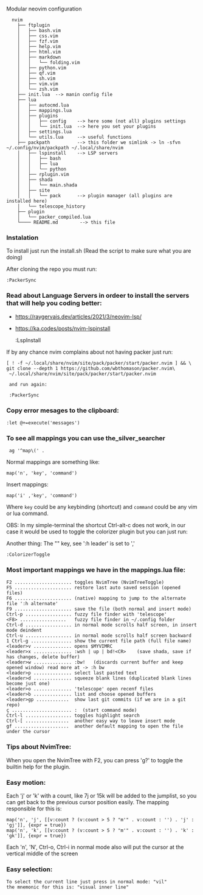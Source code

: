 Modular neovim configuration

      nvim
        ├── ftplugin
        │   ├── bash.vim
        │   ├── css.vim
        │   ├── fzf.vim
        │   ├── help.vim
        │   ├── html.vim
        │   ├── markdown
        │   │   └── folding.vim
        │   ├── python.vim
        │   ├── qf.vim
        │   ├── sh.vim
        │   ├── vim.vim
        │   └── zsh.vim
        ├── init.lua  --> manin config file
        ├── lua
        │   ├── autocmd.lua
        │   ├── mappings.lua
        │   ├── plugins
        │   │   ├── config    --> here some (not all) plugins settings
        │   │   └── init.lua  --> here you set your plugins
        │   ├── settings.lua
        │   └── utils.lua     --> useful functions
        ├── packpath          --> this folder we simlink -> ln -sfvn ~/.config/nvim/packpath ~/.local/share/nvim
        │   ├── lspinstall    --> LSP servers
        │   │   ├── bash
        │   │   ├── lua
        │   │   └── python
        │   ├── rplugin.vim
        │   ├── shada
        │   │   └── main.shada
        │   ├── site
        │   │   └── pack      --> plugin manager (all plugins are installed here)
        │   └── telescope_history
        ├── plugin
        │   └── packer_compiled.lua
        └──── README.md        --> this file

### Instalation
To install just run the install.sh (Read the script to make sure what you are doing)

After cloning the repo you must run:

    :PackerSync

### Read about Language Servers in ordeer to install the servers that will help you coding better:
+ https://raygervais.dev/articles/2021/3/neovim-lsp/
+ https://ka.codes/posts/nvim-lspinstall

    :LspInstall

If by any chance nvim complains about not having packer just run:

    [ ! -f ~/.local/share/nvim/site/pack/packer/start/packer.nvim ] && \
    git clone --depth 1 https://github.com/wbthomason/packer.nvim\
     ~/.local/share/nvim/site/pack/packer/start/packer.nvim

     and run again:

     :PackerSync

### Copy error mesages to the clipboard:

    :let @+=execute('messages')

### To see all mappings you can use the_silver_searcher

     ag '^map\(' .

Normal mappings are something like:

    map('n', 'key', 'command')

Insert mappings:

    map('i' ,'key', 'command')

Where `key` could be any keybinding (shortcut) and `command` could be any vim or lua command.

OBS: In my simple-terminal the shortcut Ctrl-alt-c
does not work, in our case it would be used to toggle
the colorizer plugin but you can just run:

Another thing: The "<leader>" key, see ':h leader' is set to ','

    :ColorizerToggle

### Most important mappings we have in the mappings.lua file:

    F2 ..................... toggles NvimTree (NvimTreeToggle)
    F5 ..................... restore last auto saved session (opened files)
    F6 ..................... (native) mapping to jump to the alternate file ':h alternate'
    F9 ..................... save the file (both normal and insert mode)
    Ctrl-p ................. fuzzy file finder with 'telescope'
    <F8> .................   fuzzy file finder in ~/.config folder
    Ctrl-d ................. in normal mode scrolls half screen, in insert mode deindent
    Ctrl-u ................. in normal mode scrolls half screen backward
    1 Ctrl-g ............... show the current file path (full file name)
    <leader>v .............. opens $MYVIMRC
    <leader>x .............. :wsh | up | bd!<CR>    (save shada, save if has changes, delete buffer)
    <leader>w .............. :bw!   (discards current buffer and keep opened window) read more at -> :h bw
    <leader>p .............. select last pasted text
    <leader>d .............. squeeze blank lines (duplicated blank lines become just one)
    <leader>o .............. 'telescope' open recenf files
    <leader>b .............. list and choose opened buffers
    <leader>gp ............  show last git commits (if we are in a git repo)
    ç ...................... :  (start command mode)
    Ctrl-l ................. toggles highlight search
    Ctrl-[ ................  another easy way to leave insert mode
    gf ....................  another default mapping to open the file under the cursor

### Tips about NvimTree:

When you open the NvimTree with F2, you can press 'g?' to toggle the builtin help for the plugin.

### Easy motion:

Each 'j' or 'k' with a count, like 7j or 15k will be added to the jumplist, so you can
get back to the previous cursor position easily. The mapping responsible for this is:

    map('n', 'j', [[v:count ? (v:count > 5 ? "m'" . v:count : '') . 'j' : 'gj']], {expr = true})
    map('n', 'k', [[v:count ? (v:count > 5 ? "m'" . v:count : '') . 'k' : 'gk']], {expr = true})

Each 'n', 'N', Ctrl-o, Ctrl-i in normal mode also will put the cursor at the vertical middle of the screen

### Easy selection:

    To select the current line just press in normal mode: "vil"
    the mnemonic for this is: "visual inner line"

